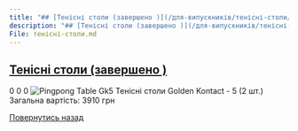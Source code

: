 ```yaml
---
title: "## [Тенісні столи (завершено )](/для-випускників/тенісні-столи/)"
description: "## [Тенісні столи (завершено )](/для-випускників/тенісні-столи/)"
File: тенісні-столи.md
---
```


## [Тенісні столи (завершено )](/для-випускників/тенісні-столи/)
0
0
0
![Pingpong Table Gk5](/images/тенісні-столи/pingpong-table-gk5.jpg)
Тенісні столи Golden Kontact - 5 (2 шт.)
Загальна вартість: 3910 грн
<!-- <form action="/%D0%B4%D0%BB%D1%8F-%D0%B2%D0%B8%D0%BF%D1%83%D1%81%D0%BA%D0%BD%D0%B8%D0%BA%D1%96%D0%B2/%D1%82%D0%B5%D0%BD%D1%96%D1%81%D0%BD%D1%96-%D1%81%D1%82%D0%BE%D0%BB%D0%B8" class="donateform" enctype="multipart/form-data" method="post"><input id="Email" name="Email" placeholder="email@domain.com" type="email" value="" /><input id="Name" name="Name" placeholder="Вася Пупкін" type="text" value="" />        <input type="number" id="Amount" name="Amount" placeholder="100 UAH" />
<input type="hidden" id="ProjectId" name="ProjectId" value="1182" />
<input type="hidden" id="Subscribe" name="Subscribe" value="fasle" />
<input type="submit" value="Зробити внесок" />
<input name='ufprt' type='hidden' value='060E6B1458F1371CEAF3E5BA8F353D2CEF9E8EA8227DCF8B62D2677213DA131205BB81B2032DDA2A57EE6D078D07FFCF4D37AD47115D89CB8E2F97762C9FCBE9E7DAE66B7F03E6F7286C6DFEE680A2F39351DF31532144BD99E25DA06B22132FCD7D87A622188B49F09453CD92957E4CA144544866F04D0FE737CEFA17122274E3ADB0C4115FC472EBC1DC22FDABCBF5' /></form> -->
[Повернутись назад](/для-випускників/)
       